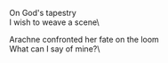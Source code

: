 On God's tapestry\
I wish to weave a scene\

Arachne confronted her fate on the loom\
What can I say of mine?\